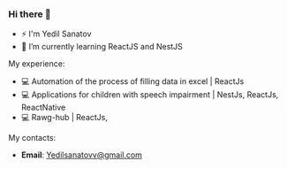 ### Hi there 👋

- ⚡ I'm Yedil Sanatov
- 🌱 I’m currently learning ReactJS and NestJS
  
My experience:

- 💻 Automation of the process of filling data in excel | ReactJs 
- 💻 Applications for children with speech impairment | NestJs, ReactJs, ReactNative
- 💻 Rawg-hub | ReactJs,

My contacts:
- **Email**: Yedilsanatovv@gmail.com
<!--
**yedilsan/yedilsan** is a ✨ _special_ ✨ repository because its `README.md` (this file) appears on your GitHub profile.

Here are some ideas to get you started:

- 🔭 I’m currently working on ...
- 🌱 I’m currently learning ...
- 👯 I’m looking to collaborate on ...
- 🤔 I’m looking for help with ...
- 💬 Ask me about ...
- 📫 How to reach me: ...
- 😄 Pronouns: ...
- ⚡ Fun fact: ...
-->
